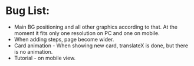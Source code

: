# Bug List:

* Main BG positioning and all other graphics according to that. At the moment it fits only one resolution on PC and one on mobile.
* When adding steps, page become wider. 
* Card animation - When showing new card, translateX is done, but there is no animation.
* Tutorial -  on mobile view.



